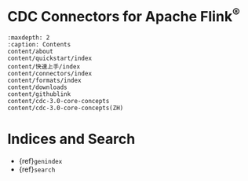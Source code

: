 # CDC Connectors for Apache Flink<sup>®</sup>

```{toctree}
:maxdepth: 2
:caption: Contents
content/about
content/quickstart/index
content/快速上手/index
content/connectors/index
content/formats/index
content/downloads
content/githublink
content/cdc-3.0-core-concepts
content/cdc-3.0-core-concepts(ZH)
```

# Indices and Search

* {ref}`genindex`
* {ref}`search`
